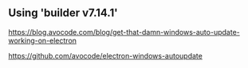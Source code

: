 ## Using 'builder v7.14.1' 

https://blog.avocode.com/blog/get-that-damn-windows-auto-update-working-on-electron

https://github.com/avocode/electron-windows-autoupdate

